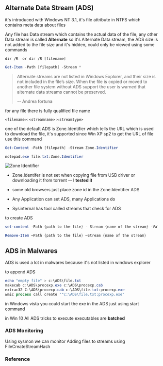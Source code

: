 ## Alternate Data Stream (ADS)

it's introduced with Windows NT 3.1, it's file attribute in NTFS which contains meta data about files

Any file has Data stream which contains the actual data of the file, any other Data stream is called **Alternate** so it's Alternate Data stream, the ADS size is not added to the file size and it's hidden, could only be viewed using some commands

```
dir /R  or dir /R [filename]
```

```powershell
Get-Item -Path [filepath] -Stream *
```
>Alternate streams are not listed in Windows Explorer, and their size is not included in the file’s size.
>When the file is copied or moved to another file system without ADS support the user is warned that alternate data streams cannot be preserved.
>
>-- Andrea fortuna

for any file there is fully qualified file name

`<filename>:<streamname>:<streamtype>`



one of the default ADS is Zone.Identifier which tells the URL which is used to download the file, it's supported since Win XP sp2
to get the URL of file use this command

```powershell
Get-Content -Path [filepath] -Stream Zone.Identifier
```

```powershell
notepad.exe file.txt:Zone.Identifier
```

![Zone Identifier](https://raw.githubusercontent.com/karemfaisal/SMUC---Simplified-Mitre-Use-Cases/master/ADS/Misc/ZoneIdentifier.jpg)

- Zone.Identifer is not set when copying file from USB driver or downloading it from torrent -- **I tested it**

- some old browsers just place zone id in the Zone.Identifier ADS
- Any Application can set ADS, many Applications do
- Sysinternal has tool called streams that check for ADS



to create ADS

```powershell
set-content -Path {path to the file} - Stream {name of the stream} -Value {Value}
```

```powershell
Remove-Item –Path {path to the file} –Stream {name of the stream}
```



## ADS in Malwares

ADS is used a lot in malwares because it's not listed in windows explorer 

to append ADS

```powershell
echo "empty file" > c:\ADS\file.txt
makecab c:\ADS\procexp.exe c:\ADS\procexp.cab
extrac32 C:\ADS\procexp.cab c:\ADS\file.txt:procexp.exe
wmic process call create '"c:\ADS\file.txt:procexp.exe"
```

in Windows vista you could start the exe in the ADS just using start command

in Win 10 All ADS tricks to execute executables are **batched**  



### ADS Monitoring

Using sysmon we can monitor Adding files to streams using FileCreateStreamHash





### Reference

[Link1]: https://www.varonis.com/blog/the-malware-hiding-in-your-windows-system32-folder-more-alternate-data-streams-and-rundll32/	"Tricks to run executables in ADS"



[Link2]: https://oddvar.moe/2018/04/11/putting-data-in-alternate-data-streams-and-how-to-execute-it-part-2/	"Tricks to run executables in ADS"



[Link3]: https://www.andreafortuna.org/2017/10/11/some-thoughts-about-ntfs-filesystem/	"Check ADs Part"



[Link4]: https://blog.malwarebytes.com/101/2015/07/introduction-to-alternate-data-streams/	"Explanation for ADS"



[Link5]: https://cyberforensicator.com/2018/06/26/where-did-it-come-from-forensic-analysis-of-zone-identifier/	"Zone Identifier"



[Link6]: https://gist.github.com/api0cradle/cdd2d0d0ec9abb686f0e89306e277b8f	"Command for creating and executing ADS"

